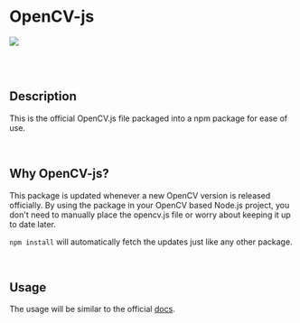 # OpenCV-js

<img src=https://user-images.githubusercontent.com/31125521/37272906-67187fdc-25d8-11e8-9704-40e9e94c1e80.jpg>


<br><br>

## Description
This is the official OpenCV.js file packaged into a npm package for ease of use.

<br>

## Why OpenCV-js?

This package is updated whenever a new OpenCV version is released officially. By using the package in your OpenCV based Node.js project, you don't need to manually place the opencv.js file or worry about keeping it up to date later.

`npm install` will automatically fetch the updates just like any other package.

<br>

## Usage

The usage will be similar to the official <a href="https://docs.opencv.org/master/dc/de6/tutorial_js_nodejs.html">docs</a>.



